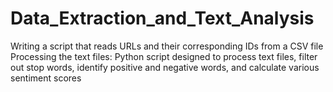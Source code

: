 # Data_Extraction_and_Text_Analysis
Writing a script that reads URLs and their corresponding IDs from a CSV file
Processing the text files: Python script designed to process text files, filter out stop words, identify positive and negative words, and calculate various sentiment scores

